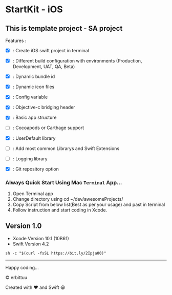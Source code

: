 # StartKit - iOS
## This is template project - SA project 

Features :
- [x] : Create iOS swift project in terminal
- [x] : Different build configuration with environments (Production, Development, UAT, QA, Beta)
- [x] : Dynamic bundle id
- [x] : Dynamic icon files
- [x] : Config variable
- [x] : Objective-c bridging header
- [x] : Basic app structure
- [ ] : Cocoapods or Carthage support
- [x] : UserDefault library
- [ ] : Add most common Librarys and Swift Extensions
- [ ] : Logging library
- [x] : Git repository option


### Always Quick Start Using Mac `Terminal` App...

1. Open Terminal app
2. Change directory using cd ~/dev/awesomeProjects/
3. Copy Script from below list(Best as per your usage) and past in terminal 
4. Follow instruction and start coding in Xcode.

## Version 1.0
- Xcode Version 10.1 (10B61)
- Swift Version 4.2

`sh -c "$(curl -fsSL https://bit.ly/2Ipja00)"`

----

Happy coding...

© erbittuu

Created with ❤️ and Swift 😀
